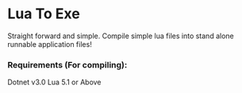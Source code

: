 # Lua To Exe
Straight forward and simple. Compile simple lua files into stand alone runnable application files!
### Requirements (For compiling): 
Dotnet v3.0
Lua 5.1 or Above
